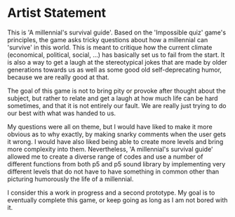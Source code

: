 # Artist Statement

This is 'A millennial's survival guide'. Based on the 'Impossible quiz' game's principles, the game asks tricky questions
about how a millennial can 'survive' in this world. This is meant to critique how the current climate (economical, political, social, ...)
has basically set us to fail from the start. It is also a way to get a laugh at the stereotypical jokes that are made by older generations towards us as well as some good old
self-deprecating humor, because we are really good at that.

The goal of this game is not to bring pity or provoke after thought about the subject, but rather to relate and get a laugh at how much life can be hard sometimes,
and that it is not entirely our fault. We are really just trying to do our best with what was handed to us.

My questions were all on theme, but I would have liked to make it more obvious as to why exactly, by making snarky comments when the user gets it wrong. I would have also liked being able to create
more levels and bring more complexity into them. Nevertheless, 'A millennial's survival guide' allowed me to create a diverse range of codes and use a number of different functions from both p5 and p5 sound library
by implementing very different levels that do not have to have something in common other than picturing humorously the life of a millennial.

I consider this a work in progress and a second prototype. My goal is to eventually complete this game, or keep going as long as I am not bored with it.
